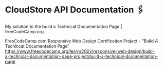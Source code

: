# CloudStore API Documentation 🖇️

My solution to the build a Technical Documentation Page | freeCodeCamp.org.

FreeCodeCamp.com Responsive Web Design Certification Project - "Build A Techincal Documentation Page"
https://www.freecodecamp.org/learn/2022/responsive-web-design/build-a-technical-documentation-page-project/build-a-technical-documentation-page
